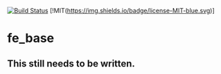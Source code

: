 [![Build Status](https://travis-ci.org/dalkegama/fe_base.svg)](https://travis-ci.org/dalkegama/fe_base)
[!MIT(https://img.shields.io/badge/license-MIT-blue.svg)]
# fe_base
## This still needs to be written.